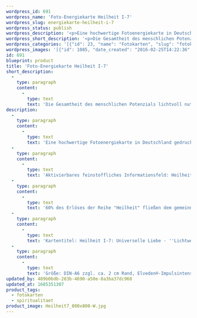 ```yaml
---
wordpress_id: 691
wordpress_name: 'Foto-Energiekarte Heilheit I-7'
wordpress_slug: energiekarte-heilheit-i-7
wordpress_status: publish
wordpress_description: '<p>Eine hochwertige Fotoenergiekarte in Deutschland gedruckt und in Handarbeit laminiert.  Sie ist in Postkartengröße (DIN-A6) gut zu transportieren und kann auch auf den Körper aufgelegt werden.</p><p>Aktivierbares feinstoffliches Informationsfeld: Heilheit - Universelle Liebe - ''Lichtwesen'' sein (gesamtes Potenzial erschließen): Aktivierung eines Zustands innerer Heilheit. Das gesamte lichtvolle Potenzial erschließen, welches uns Menschen in der aktuellen Zeit möglich ist. Wie jedes andere Bild aus der Reihe ''Heilheit I'' repräsentiert auch dieses die stimmige Erfahrung, eingebunden zu sein in das, was wir "universelle Liebe" nennen. Sie repräsentieren besonders "reine" und "komplexe Felder der Elveden® Energiebilder.</p><p>60% des Erlöses der Reihe "Heilheit" fließen dem <a href="http://www.elveden.de/foerderverein/">gemeinnützigen Elveden Förderverein e.V.</a> zu.</p><p>Kartentitel: Heilheit I-7: Universelle Liebe - ''Lichtwesen'' sein (gesamtes Potenzial erschließen). Reihe: Heilheit</p><p>Größe: DIN-A6 zzgl. ca. 2 cm Rand, Elveden®-Impulsintensität: DIN-A4-A7: Et0, DIN-A8: Et1<br />Andere Formate sind individuell für Sie innerhalb weniger Tage herstellbar. Bitte kontaktieren Sie uns hierfür unter <a href="mailto:info@elvedenverlag.de">info@elvedenverlag.de</a>.</p><p><a href="https://my.feenbaum.de/anwendung-energiebilder-foto-laminiert/">Anwendungshinweise</a>      <a href="https://my.feenbaum.de/produktinformationen-fotokarten/">Produktinformationen</a></p>'
wordpress_short_description: '<p>Die Gesamtheit des menschlichen Potenzials lichtvoll nutzen</p>'
wordpress_categories: '[{"id": 23, "name": "Fotokarten", "slug": "fotokarten"}, {"id": 36, "name": "Spiritualit\u00e4t", "slug": "spiritualitaet"}]'
wordpress_images: '[{"id": 1085, "date_created": "2016-02-25T14:22:36", "date_created_gmt": "2016-02-25T12:22:36", "date_modified": "2016-02-25T14:22:36", "date_modified_gmt": "2016-02-25T12:22:36", "src": "https://my.feenbaum.de/wp-content/uploads/2016/02/Heilheit7_800x800-W.jpg", "name": "Heilheit7_800x800-W", "alt": ""}]'
id: 691
blueprint: product
title: 'Foto-Energiekarte Heilheit I-7'
short_description:
  -
    type: paragraph
    content:
      -
        type: text
        text: 'Die Gesamtheit des menschlichen Potenzials lichtvoll nutzen'
description:
  -
    type: paragraph
    content:
      -
        type: text
        text: 'Eine hochwertige Fotoenergiekarte in Deutschland gedruckt und in Handarbeit laminiert.  Sie ist in Postkartengröße (DIN-A6) gut zu transportieren und kann auch auf den Körper aufgelegt werden.'
  -
    type: paragraph
    content:
      -
        type: text
        text: 'Aktivierbares feinstoffliches Informationsfeld: Heilheit - Universelle Liebe - ''Lichtwesen'' sein (gesamtes Potenzial erschließen): Aktivierung eines Zustands innerer Heilheit. Das gesamte lichtvolle Potenzial erschließen, welches uns Menschen in der aktuellen Zeit möglich ist. Wie jedes andere Bild aus der Reihe ''Heilheit I'' repräsentiert auch dieses die stimmige Erfahrung, eingebunden zu sein in das, was wir "universelle Liebe" nennen. Sie repräsentieren besonders "reine" und "komplexe Felder der Elveden® Energiebilder.'
  -
    type: paragraph
    content:
      -
        type: text
        text: '60% des Erlöses der Reihe "Heilheit" fließen dem gemeinnützigen Elveden Förderverein e.V. zu.'
  -
    type: paragraph
    content:
      -
        type: text
        text: 'Kartentitel: Heilheit I-7: Universelle Liebe - ''Lichtwesen'' sein (gesamtes Potenzial erschließen). Reihe: Heilheit'
  -
    type: paragraph
    content:
      -
        type: text
        text: 'Größe: DIN-A6 zzgl. ca. 2 cm Rand, Elveden®-Impulsintensität: DIN-A4-A7: Et0, DIN-A8: Et1'
updated_by: 489b06db-283b-4690-a50e-8a3ba37dc968
updated_at: 1685351307
product_tags:
  - fotokarten
  - spiritualitaet
product_image: Heilheit7_800x800-W.jpg
---
```

